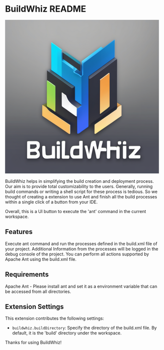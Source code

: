 # BuildWhiz README

![Icon](icon.png)

BuildWhiz helps in simplifying the build creation and deployment process. Our aim is to provide total customizability to the users. Generally, running build commands or writing a shell script for these process is tedious.
So we thought of creating a extension to use Ant and finish all the build processes within a single click of a button from your IDE.

Overall, this is a UI button to execute the 'ant' command in the current workspace.

## Features

Execute ant command and run the processes defined in the build.xml file of your project. Additional Information from the processes will be logged in the debug console of the project.
You can perform all actions supported by Apache Ant using the build.xml file.

## Requirements

Apache Ant - Please install ant and set it as a environment variable that can be accessed from all directories.

## Extension Settings

This extension contributes the following settings:

* `buildwhiz.buildDirectory`: Specify the directory of the build.xml file. By default, it is the 'build' directory under the workspace.

Thanks for using BuildWhiz!